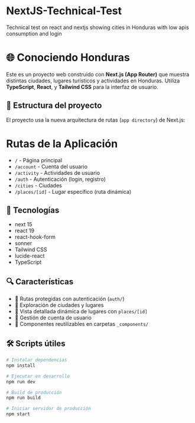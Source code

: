 # NextJS-Technical-Test
Technical test on react and nextjs showing cities in Honduras with low apis consumption and login
# 🌐 Conociendo Honduras

Este es un proyecto web construido con **Next.js (App Router)** que muestra distintas ciudades, lugares turísticos y actividades en Honduras. Utiliza **TypeScript**, **React**, y **Tailwind CSS** para la interfaz de usuario.

## 📁 Estructura del proyecto

El proyecto usa la nueva arquitectura de rutas (`app directory`) de Next.js:

# Rutas de la Aplicación

- `/` - Página principal
- `/account` - Cuenta del usuario
- `/activity` - Actividades de usuario
- `/auth` - Autenticación (login, registro)
- `/cities` - Ciudades
- `/places/[id]` - Lugar específico (ruta dinámica)


## 🚀 Tecnologías

- next 15
- react 19
- react-hook-form
- sonner
- Tailwind CSS
- lucide-react
- TypeScript

## 🔍 Características

- 🔐 Rutas protegidas con autenticación (`auth/`)
- 🌆 Exploración de ciudades y lugares
- 📌 Vista detallada dinámica de lugares con `places/[id]`
- 💼 Gestión de cuenta de usuario
- 🧩 Componentes reutilizables en carpetas `_components/`

## 🛠️ Scripts útiles

```bash
# Instalar dependencias
npm install

# Ejecutar en desarrollo
npm run dev

# Build de producción
npm run build

# Iniciar servidor de producción
npm start
